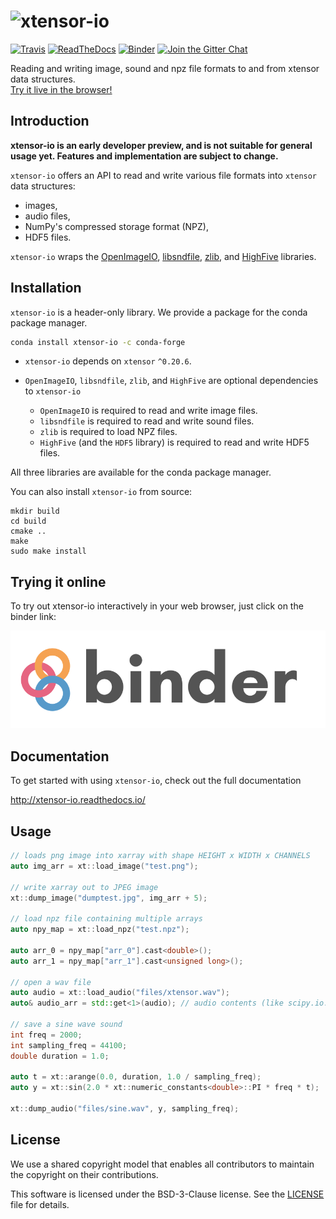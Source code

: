 # ![xtensor-io](docs/source/xtensor-io.svg)

[![Travis](https://travis-ci.org/xtensor-stack/xtensor-io.svg?branch=master)](https://travis-ci.org/xtensor-stack/xtensor-io)
[![ReadTheDocs](https://readthedocs.org/projects/xtensor-io/badge/?version=stable)](http://xtensor-io.readthedocs.io/en/stable/)
[![Binder](https://img.shields.io/badge/launch-binder-brightgreen.svg)](https://mybinder.org/v2/gh/xtensor-stack/xtensor-io/stable?filepath=notebooks%2Fdemo.ipynb)
[![Join the Gitter Chat](https://badges.gitter.im/Join%20Chat.svg)](https://gitter.im/QuantStack/Lobby?utm_source=badge&utm_medium=badge&utm_campaign=pr-badge&utm_content=badge)

Reading and writing image, sound and npz file formats to and from xtensor data structures. <br>
[Try it live in the browser!](https://mybinder.org/v2/gh/xtensor-stack/xtensor-io/stable?filepath=notebooks%2Fdemo.ipynb)

## Introduction

**xtensor-io is an early developer preview, and is not suitable for general usage yet. Features and implementation are subject to change.**

`xtensor-io` offers an API to read and write various file formats into `xtensor` data structures:

 - images,
 - audio files,
 - NumPy's compressed storage format (NPZ),
 - HDF5 files.

`xtensor-io` wraps the [OpenImageIO](https://github.com/OpenImageIO/oiio), [libsndfile](https://github.com/erikd/libsndfile), [zlib](https://github.com/madler/zlib), and [HighFive](https://github.com/BlueBrain/HighFive) libraries.

## Installation

`xtensor-io` is a header-only library. We provide a package for the conda package manager.

```bash
conda install xtensor-io -c conda-forge
```

- `xtensor-io` depends on `xtensor` `^0.20.6`.

- `OpenImageIO`, `libsndfile`, `zlib`, and `HighFive` are optional dependencies to `xtensor-io`

  - `OpenImageIO` is required to read and write image files.
  - `libsndfile` is required to read and write sound files.
  - `zlib` is required to load NPZ files.
  - `HighFive` (and the `HDF5` library) is required to read and write HDF5 files. 

All three libraries are available for the conda package manager.

You can also install `xtensor-io` from source:

```
mkdir build
cd build
cmake ..
make
sudo make install
```

## Trying it online

To try out xtensor-io interactively in your web browser, just click on the binder
link:

[![Binder](binder-logo.svg)](https://mybinder.org/v2/gh/xtensor-stack/xtensor-io/stable?filepath=notebooks%2Fdemo.ipynb)

## Documentation

To get started with using `xtensor-io`, check out the full documentation

http://xtensor-io.readthedocs.io/

## Usage

```cpp
// loads png image into xarray with shape HEIGHT x WIDTH x CHANNELS
auto img_arr = xt::load_image("test.png");

// write xarray out to JPEG image
xt::dump_image("dumptest.jpg", img_arr + 5);

// load npz file containing multiple arrays
auto npy_map = xt::load_npz("test.npz");

auto arr_0 = npy_map["arr_0"].cast<double>();
auto arr_1 = npy_map["arr_1"].cast<unsigned long>();

// open a wav file
auto audio = xt::load_audio("files/xtensor.wav");
auto& audio_arr = std::get<1>(audio); // audio contents (like scipy.io.wavfile results)

// save a sine wave sound
int freq = 2000;
int sampling_freq = 44100;
double duration = 1.0;

auto t = xt::arange(0.0, duration, 1.0 / sampling_freq);
auto y = xt::sin(2.0 * xt::numeric_constants<double>::PI * freq * t);

xt::dump_audio("files/sine.wav", y, sampling_freq);
```

## License

We use a shared copyright model that enables all contributors to maintain the
copyright on their contributions.

This software is licensed under the BSD-3-Clause license. See the [LICENSE](LICENSE) file for details.
